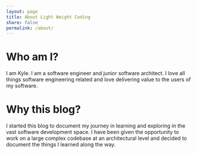 ```yaml
---
layout: page
title: About Light Weight Coding
share: false
permalink: /about/
---
```


# Who am I?

I am Kyle. I am a software engineer and junior software architect. I love all things software engineering
  related and love delivering value to the users of my software. 

# Why this blog?

I started this blog to document my journey in learning and exploring in the vast software development space. I have been given the opportunity to work on a large complex codebase at an architectural level and decided to document the things I learned along the way.